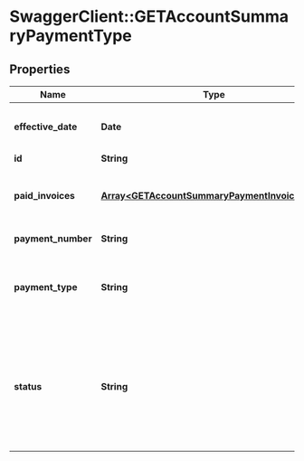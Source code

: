 # SwaggerClient::GETAccountSummaryPaymentType

## Properties
Name | Type | Description | Notes
------------ | ------------- | ------------- | -------------
**effective_date** | **Date** | Effective date as &#x60;yyyy-mm-dd&#x60;.  | [optional] 
**id** | **String** | Payment ID.  | [optional] 
**paid_invoices** | [**Array&lt;GETAccountSummaryPaymentInvoiceType&gt;**](GETAccountSummaryPaymentInvoiceType.md) | Container for paid invoices for this subscription.  | [optional] 
**payment_number** | **String** | Payment number.  | [optional] 
**payment_type** | **String** | Payment type; possible values are: &#x60;External&#x60;, &#x60;Electronic&#x60;.  | [optional] 
**status** | **String** | Payment status. Possible values are: &#x60;Draft&#x60;, &#x60;Processing&#x60;, &#x60;Processed&#x60;, &#x60;Error&#x60;, &#x60;Voided&#x60;, &#x60;Canceled&#x60;, &#x60;Posted&#x60;.  | [optional] 


